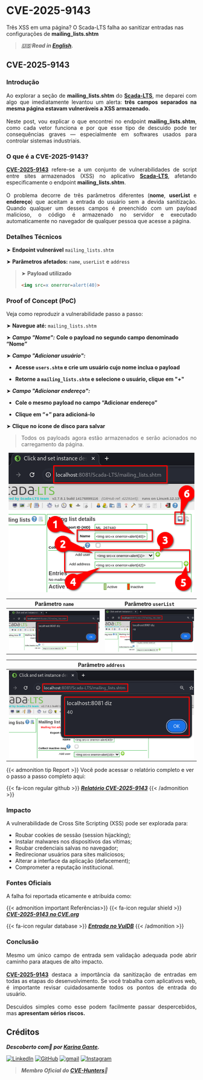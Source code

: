 # CVE-2025-9143


Três XSS em uma página? O Scada-LTS falha ao sanitizar entradas nas configurações de **mailing_lists.shtm**

<!--more-->

> ***🇺🇸 Read in [English](http://karinagante.github.io/cve-2025-9143/).***

## CVE-2025-9143

### Introdução

<p align="justify">Ao explorar a seção de <b>mailing_lists.shtm</b> do <b><a href="https://github.com/SCADA-LTS/Scada-LTS" target=_blank>Scada-LTS</a></b>, me deparei com algo que imediatamente levantou um alerta: <b>três campos separados na mesma página estavam vulneráveis ​​a XSS armazenado.</b></br></br>Neste post, vou explicar o que encontrei no endpoint <b>mailing_lists.shtm</b>, como cada vetor funciona e por que esse tipo de descuido pode ter consequências graves — especialmente em softwares usados ​​para controlar sistemas industriais.</p>

### O que é a CVE-2025-9143?

<p align="justify"><b><a href="https://www.cve.org/CVERecord?id=CVE-2025-9143" target=_blank>CVE-2025-9143</a></b> refere-se a um conjunto de vulnerabilidades de script entre sites armazenados (XSS) no aplicativo <b><a href="https://github.com/SCADA-LTS/Scada-LTS" target=_blank>Scada-LTS</a></b>, afetando especificamente o endpoint <b>mailing_lists.shtm</b>.</br></br>O problema decorre de três parâmetros diferentes (<b>nome</b>, <b>userList</b> e <b>endereço</b>) que aceitam a entrada do usuário sem a devida sanitização. Quando qualquer um desses campos é preenchido com um payload malicioso, o código é armazenado no servidor e executado automaticamente no navegador de qualquer pessoa que acesse a página.</p>

### Detalhes Técnicos

➤ **Endpoint vulnerável** `mailing_lists.shtm`

➤ **Parâmetros afetados:** `name`, `userList` e `address`

> ➤ **Payload utilizado**
> ```html
><img src=x onerror=alert(40)>
>```

### Proof of Concept (PoC)

Veja como reproduzir a vulnerabilidade passo a passo:

➤ **Navegue até:** `mailing_lists.shtm`

➤ ***Campo "Nome":*** **Cole o payload no segundo campo denominado “Nome”**

➤ ***Campo "Adicionar usuário":***

- **Acesse `users.shtm` e crie um usuário cujo nome inclua o payload**

- **Retorne a `mailing_lists.shtm` e selecione o usuário, clique em "+"**

➤ ***Campo "Adicionar endereço":***

- **Cole o mesmo payload no campo “Adicionar endereço”**

- **Clique em “+” para adicioná-lo**

➤ **Clique no ícone de disco para salvar**

> <p align="justify">Todos os payloads agora estão armazenados e serão acionados no carregamento da página.</p>

<p align="center">
<img src="/images/CVE-2025-9143/PoC1.png">
</p>

| Parâmetro `name` | Parâmetro `userList` |
|:------------:|:------------:|
| ![](/images/CVE-2025-9143/PoC2.png) | ![](/images/CVE-2025-9143/PoC4.png) |

| Parâmetro `address` |
|:------------:|
| ![](/images/CVE-2025-9143/PoC4.png) |

{{< admonition tip Report >}}
Você pode acessar o relatório completo e ver o passo a passo completo aqui:

{{< fa-icon regular github >}}
***[Relatório CVE-2025-9143](https://github.com/KarinaGante/KGSec/blob/main/CVEs/Scada-LTS/CVE-2025-9143.md)***
{{< /admonition >}}

### Impacto

A vulnerabilidade de Cross Site Scripting (XSS) pode ser explorada para:

- Roubar cookies de sessão (session hijacking);
- Instalar malwares nos dispositivos das vítimas;
- Roubar credenciais salvas no navegador;
- Redirecionar usuários para sites maliciosos;
- Alterar a interface da aplicação (defacement);
- Comprometer a reputação institucional.

### Fontes Oficiais

A falha foi reportada eticamente e atribuída como:

{{< admonition important Referências>}} 
{{< fa-icon regular shield >}} 
***[CVE-2025-9143 no CVE.org](https://www.cve.org/CVERecord?id=CVE-2025-9143)***

{{< fa-icon regular database >}} 
***[Entrada no VulDB](https://vuldb.com/?id.320521)***
{{< /admonition >}}

### Conclusão

<p align="justify">Mesmo um único campo de entrada sem validação adequada pode abrir caminho para ataques de alto impacto. </br></br><b><a href="https://www.cve.org/CVERecord?id=CVE-2025-9143" target=_blank>CVE-2025-9143</a></b> destaca a importância da sanitização de entradas em todas as etapas do desenvolvimento. Se você trabalha com aplicativos web, é importante revisar cuidadosamente todos os pontos de entrada do usuário. </br></br> Descuidos simples como esse podem facilmente passar despercebidos, mas <b>apresentam sérios riscos.</b></p>

## Créditos

***Descoberto com💜 por [Karina Gante](https://karinagante.github.io/).*** 

[![LinkedIn](https://skillicons.dev/icons?i=linkedin&theme=dark)](https://www.linkedin.com/in/karina-gante/)
[![GitHub](https://skillicons.dev/icons?i=github&theme=dark)](https://www.github.com/KarinaGante/)
[![gmail](https://skillicons.dev/icons?i=gmail&theme=dark)](mailto:karina.gante1@gmail.com)
[![Instagram](https://skillicons.dev/icons?i=instagram&theme=dark)](https://www.instagram.com/karinovisk02/)

> ***Membro Oficial do [CVE-Hunters](https://www.cvehunters.com/)🏹***
